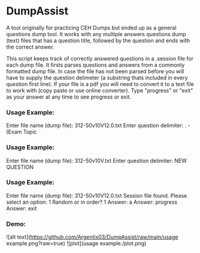 # DumpAssist
A tool originally for practicing CEH Dumps but ended up as a general questions dump tool.
It works with any multiple answers questions dump (text) files that has a question title, followed by the question and ends with the correct answer.

This script keeps track of correctly answered questions in a .session file for each dump file.
It firsts parses questions and answers from a commonly formatted dump file.
In case the file has not been parsed before you will have to supply the question delimeter (a substring thats included in every question first line).
If your file is a pdf you will need to convert it to a text file to work with (copy paste or use online converter).
Type "progress" or "exit" as your answer at any time to see progress or exit.

### Usage Example:
Enter file name (dump file): 312-50v10V12.0.txt
Enter question delimiter: . - (Exam Topic

### Usage Example:
Enter file name (dump file): 312-50v10V.txt
Enter question delimiter: NEW QUESTION

### Usage Example:
Enter file name (dump file): 312-50v10V12.0.txt
Session file found. Please select an option: 1
Random or in order? 1
Answer: a
Answer: progress
Answer: exit

### Demo:
![alt text](https://github.com/Argentix03/DumpAssist/raw/main/usage example.png?raw=true)
![plot](usage example./plot.png)

